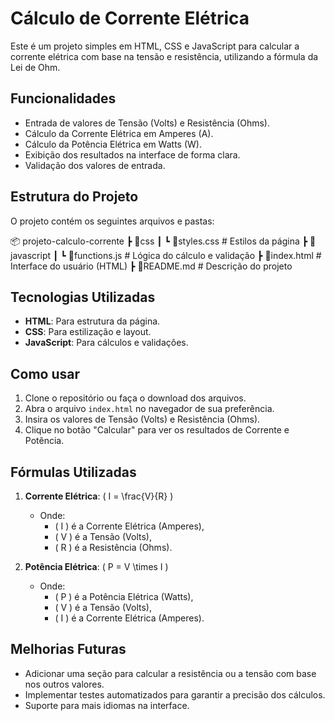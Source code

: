 # Cálculo de Corrente Elétrica

Este é um projeto simples em HTML, CSS e JavaScript para calcular a corrente elétrica com base na tensão e resistência, utilizando a fórmula da Lei de Ohm.

## Funcionalidades

- Entrada de valores de Tensão (Volts) e Resistência (Ohms).
- Cálculo da Corrente Elétrica em Amperes (A).
- Cálculo da Potência Elétrica em Watts (W).
- Exibição dos resultados na interface de forma clara.
- Validação dos valores de entrada.

## Estrutura do Projeto

O projeto contém os seguintes arquivos e pastas:

📦 projeto-calculo-corrente 
┣ 📂css 
┃
┗ 📜styles.css # Estilos da página
┣ 📂javascript
┃ ┗ 📜functions.js # Lógica do cálculo e validação 
┣ 📜index.html # Interface do usuário (HTML)
┣ 📜README.md # Descrição do projeto

## Tecnologias Utilizadas

- **HTML**: Para estrutura da página.
- **CSS**: Para estilização e layout.
- **JavaScript**: Para cálculos e validações.

## Como usar

1. Clone o repositório ou faça o download dos arquivos.
2. Abra o arquivo `index.html` no navegador de sua preferência.
3. Insira os valores de Tensão (Volts) e Resistência (Ohms).
4. Clique no botão "Calcular" para ver os resultados de Corrente e Potência.

## Fórmulas Utilizadas

1. **Corrente Elétrica**: \( I = \frac{V}{R} \)
   - Onde: 
     - \( I \) é a Corrente Elétrica (Amperes),
     - \( V \) é a Tensão (Volts),
     - \( R \) é a Resistência (Ohms).
   
2. **Potência Elétrica**: \( P = V \times I \)
   - Onde:
     - \( P \) é a Potência Elétrica (Watts),
     - \( V \) é a Tensão (Volts),
     - \( I \) é a Corrente Elétrica (Amperes).

## Melhorias Futuras

- Adicionar uma seção para calcular a resistência ou a tensão com base nos outros valores.
- Implementar testes automatizados para garantir a precisão dos cálculos.
- Suporte para mais idiomas na interface.
